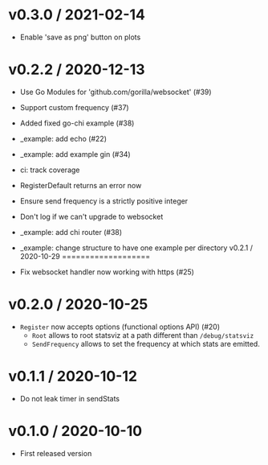 v0.3.0 / 2021-02-14
==================

  * Enable 'save as png' button on plots

v0.2.2 / 2020-12-13
==================

  * Use Go Modules for 'github.com/gorilla/websocket' (#39)
  * Support custom frequency (#37)
  * Added fixed go-chi example (#38)
  * _example: add echo (#22)
  * _example: add example gin (#34)
  * ci: track coverage
  * RegisterDefault returns an error now
  * Ensure send frequency is a strictly positive integer
  * Don't log if we can't upgrade to websocket
  * _example: add chi router (#38)
  * _example: change structure to have one example per directory
v0.2.1 / 2020-10-29
===================

  * Fix websocket handler now working with https (#25)

v0.2.0 / 2020-10-25
===================

  * `Register` now accepts options (functional options API) (#20)
    + `Root` allows to root statsviz at a path different than `/debug/statsviz`
    + `SendFrequency` allows to set the frequency at which stats are emitted.

v0.1.1 / 2020-10-12
===================

  * Do not leak timer in sendStats

v0.1.0 / 2020-10-10
===================

  * First released version
